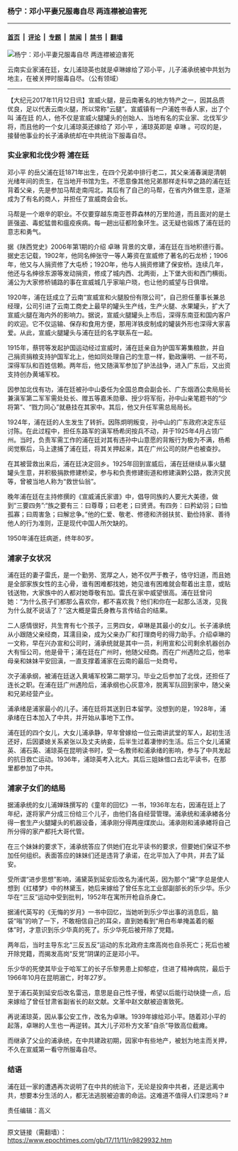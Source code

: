 ### 杨宁：邓小平妻兄服毒自尽 两连襟被迫害死

---

#### [首页](../../../..?n9829932) &nbsp;|&nbsp; [评论](../../../../../epoch-comment?n9829932) &nbsp;|&nbsp; [专题](../../../../../epoch-special?n9829932) &nbsp;|&nbsp; [禁闻](../../../../../epoch-news?n9829932) &nbsp;|&nbsp; [禁书](../../../../../books?n9829932) &nbsp;|&nbsp; [翻墙](https://github.com/gfw-breaker/nogfw/blob/master/README.md?n9829932)


<div><img alt="杨宁：邓小平妻兄服毒自尽 两连襟被迫害死" class="attachment-djy_600_400 size-djy_600_400 wp-post-image" src="https://i.epochtimes.com/assets/uploads/2017/11/Untitled-6-600x366.jpg"/>
<div class="caption">
 <p>
  云南实业家浦在廷，女儿浦琼英也就是卓琳嫁给了邓小平，儿子浦承统被中共划为地主，在被关押时服毒自尽。（公有领域）
 </p>
</div></div><hr/><div class="post_content" id="artbody" itemprop="articleBody">
 <!-- article content begin -->
 <p>
  【大纪元2017年11月12日讯】宣威火腿，是云南著名的地方特产之一，因其品质优良，足以代表云南火腿，所以常称“云腿”。宣威镇有一户浦姓书香人家，出了个叫
  <ok href="https://www.epochtimes.com/gb/tag/%E6%B5%A6%E5%9C%A8%E5%BB%B7.html">
   浦在廷
  </ok>
  的人，他不仅是宣威火腿罐头的创始人、当地有名的实业家、北伐军少将，而且他的一个女儿浦琼英还嫁给了
  <ok href="https://www.epochtimes.com/gb/tag/%E9%82%93%E5%B0%8F%E5%B9%B3.html">
   邓小平
  </ok>
  ，浦琼英即是
  <ok href="https://www.epochtimes.com/gb/tag/%E5%8D%93%E7%90%B3.html">
   卓琳
  </ok>
  。可叹的是，接替他事业的长子浦承统却在中共统治下服毒自尽。
 </p>
 <h3>
  实业家和北伐少将
  <ok href="https://www.epochtimes.com/gb/tag/%E6%B5%A6%E5%9C%A8%E5%BB%B7.html">
   浦在廷
  </ok>
 </h3>
 <p>
  <ok href="https://www.epochtimes.com/gb/tag/%E9%82%93%E5%B0%8F%E5%B9%B3.html">
   邓小平
  </ok>
  的岳父浦在廷1871年出生，在四个兄弟中排行老二，其父亲浦春澜是清朝光绪年间的贡生，在当地开书馆为生。不愿意像其他兄弟那样走科举之路的浦在廷背着父亲，先是参加马帮走南闯北，其后有了自己的马帮，在省内外做生意，逐渐成为了有名的商人，并担任了宣威商会会长。
 </p>
 <p>
  马帮是一个艰辛的职业。不仅要穿越东南亚苍莽森林的万里险道，而且面对的是土匪强盗、毒蛇猛兽和瘟疫疾病。每一趟出征都险象环生。这无疑也锻炼了浦在廷的意志和勇气。
 </p>
 <p>
  据《陕西党史》2006年第1期的介绍
  <ok href="https://www.epochtimes.com/gb/tag/%E5%8D%93%E7%90%B3.html">
   卓琳
  </ok>
  背景的文章，浦在廷在当地积德行善。据史志记载，1902年，他同名绅张守一等人筹资在宣威修了著名的石龙桥；1906年，他又与人捐资修了大屯桥；192O年，他与人捐资修建了保安桥。连续几年，他还与名绅徐东源等发动捐资，修成了城内西、北两街，上下堡大街和西门横街。浦公为大家修桥铺路的事在宣威城几乎家喻户晓，也让他的威望与日俱增。
 </p>
 <p>
  1920年，浦在廷成立了云南“宣威宣和火腿股份有限公司”，自己担任董事长兼总经理，公司引进了云南工商史上最早的罐头生产线，生产火腿、水果罐头，扩大了宣威火腿在海内外的影响力。据说，宣威火腿罐头上市后，深得东南亚和国内客户的欢迎。它不仅运输、保存和食用方便，那用洋铁皮制成的罐装外形也深得大家喜爱。从此，宣威火腿罐头与浦在廷的名字联系在一起。
 </p>
 <p>
  1915年，蔡锷等发起护国运动经过宣威时，浦在廷亲自为护国军筹集粮款，并自己捐资捐粮支持护国军北上，他如同处理自己的生意一样，勤政廉明、一丝不苟，深得军队和百姓信赖。两年后，他又随滇军参加了护法战争，进入广东后，又出资支持创办黄埔军校。
 </p>
 <p>
  因参加北伐有功，浦在廷被孙中山委任为全国总商会副会长、广东烟酒公卖局局长兼滇军第二军军需处处长、赠五等嘉禾勋章、授少将军衔，孙中山亲笔题书的“少将第”、“戮力同心”就悬挂在其家中。其后，他又升任军需总局局长。
 </p>
 <p>
  1924年，浦在廷的人生发生了转折。因陈炯明叛变，孙中山的广东政府决定东征讨陈。在此过程中，担任东路军的滇军杨希闵按兵不动，并于1925年4月占领广州。当时，负责军需工作的浦在廷对其有违孙中山意愿的背叛行为极为不满，杨希闵觉察后，马上逮捕了浦在廷，将其关押起来，其在广州公司的财产也被查抄。
 </p>
 <p>
  在其被营救出来后，浦在廷决定回乡。1925年回到宣威后，浦在廷继续从事火腿罐头生意，并积极捐款修建桥梁，参与和负责修建街道和修建滇黔公路，救济灾民等，曾被当地人称为“救世仙翁”。
 </p>
 <p>
  晚年浦在廷在主持修撰的《宣威浦氏家谱》中，倡导同族的人要光大美德，做到“三要四务”:“族之要有三：曰尊尊；曰老老；曰贤贤。有四务：曰矜幼羽；曰恤孤寡；曰周害急；曰解忿争。”他的仁爱、敬老、修德和济弱扶贫、勤俭持家、善待他人的行为准则，正是现代中国人所欠缺的。
 </p>
 <p>
  1950年浦在廷病逝，终年80岁。
 </p>
 <h3>
  浦家子女状况
 </h3>
 <p>
  浦在廷的妻子雷氏，是一个勤劳、宽厚之人，她不仅严于教子，恪守妇道，而且她是全部家族女性的主心骨，谁有困难都找她，她见谁有困难就会帮着出主意，或贴钱送物，大家族中的人都对她尊敬有加。雷氏在家中威望很高。浦在廷曾问她：“为什么孩子们都那么喜欢你，都不喜欢我？他们和你在一起那么活泼，见我为什么就不说话了？”这大概是雷氏身教与言传结合的结果。
 </p>
 <p>
  二人感情很好，共生育有七个孩子，三男四女，卓琳是其最小的女儿。长子浦承统从小跟随父亲经商，耳濡目染，成为父亲办厂和打理商号的得力助手。介绍卓琳的一文称，早在兴办宣和公司时，浦承统就是其中一员，利用宣和公司剩余机器创办大有恒公司，他是骨干；浦在廷在广州时，他随父经商。而在广州遇险之后，他率母亲和妹妹平安回滇，一直支撑着浦家在云南的最后一处商号。
 </p>
 <p>
  次子浦承纲，被浦在廷送入黄埔军校第二期学习。毕业之后参加了北伐，还担任了连长之职。在浦在廷广州遇险后，浦承纲也心灰意冷，脱离军队回到家中，随父亲和兄弟经营产业。
 </p>
 <p>
  浦承绪是浦家最小的儿子。浦在廷将其送到日本留学。没想到的是，1928年，浦承绪在日本加入了中共，并开始从事地下工作。
 </p>
 <p>
  浦在廷的四个女儿，大女儿浦承静，早年曾嫁给一位云南讲武堂的军人，起初生活还好，后因婆媳关系紧张以及丈夫纳妾，后半生过着凄惨的生活。后三个女儿浦黛英、浦石英、浦琼英在昆明读书时，受一名教师和浦承绪的影响，参与了中共发起的抗日救亡运动。1936年，浦琼英考入北大。其后三姐妹借口去北平读书，在那里都参加了中共。
 </p>
 <h3>
  浦家子女们的结局
 </h3>
 <p>
  据浦承统的女儿浦婵珠撰写的《童年的回忆》一书，1936年左右，因浦在廷上了年纪，遂将家产分成三份给三个儿子，由他们各自经营管理。浦承统和浦承緖各分得一套生产火腿罐头的机器设备，浦承刚分得两座煤炭山。浦承刚和浦承緖将自己所分得的家产都托大哥代管。
 </p>
 <p>
  在三个妹妹的要求下，浦承统答应了供她们在北平读书的要求，但要她们保证不参加任何组织。表面答应的妹妹们还是违背了承诺，在北平加入了中共，并去了延安。
 </p>
 <p>
  受所谓“进步思想”影响，浦黛英到延安后改名为浦代英，因为那个“黛”字总是使人想到《红楼梦》中的林黛玉，她后来嫁给了曾任东北工业部副部长的乐少华。乐少华在“三反”运动中受到批判，1952年在寓所开枪自杀身亡。
 </p>
 <p>
  据浦代英写的《无悔的岁月》一书中回忆，当她听到乐少华出事的消息后，脑袋“嗡”的响了一下，不敢相信自己的耳朵，直到她看到“用白布单掩盖着的躯体”时，才意识到乐少华真的死了。乐少华死后被开除了党籍。
 </p>
 <p>
  两年后，当时主导东北“三反五反”运动的东北政府主席高岗也自杀死亡；死后也被开除党籍，而揭发高岗“反党”阴谋的正是邓小平。
 </p>
 <p>
  乐少华的死使其毕业于哈军工的长子乐黎男患上抑郁症，住进了精神病院，最后于1966年10月在昆明溺亡，时年27岁。
 </p>
 <p>
  至于浦石英到延安后改名雷迅，意思是自己性子慢，希望以后能行动快捷一点，后来嫁给了曾任甘肃省副省长的赵文献。文革中赵文献被迫害致死。
 </p>
 <p>
  再说浦琼英，因从事公安工作，改名为卓琳。1939年嫁给邓小平。随着邓小平的起落，卓琳的人生也一再逆转。其大儿子邓朴方文革“自杀”导致高位截瘫。
 </p>
 <p>
  而继承了父业的浦承统，在中共建政初期，因家中有些地产，被划为地主而关押，不久在宣威第一看守所服毒自尽。
 </p>
 <h3>
  结语
 </h3>
 <p>
  浦在廷一家的遭遇再次说明了在中共的统治下，无论是投奔中共者，还是远离中共，想要本分生活的人，都无法逃脱被迫害的命运。这难道不值得人们深思吗？#
 </p>
 <p>
  责任编辑：高义
 </p>
 <!-- article content end -->
 <div id="below_article_ad">
 </div>
</div>


---

原文链接（需翻墙）：https://www.epochtimes.com/gb/17/11/11/n9829932.htm